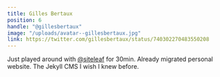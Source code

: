 ```yaml
---
title: Gilles Bertaux
position: 6
handle: "@gillesbertaux"
image: "/uploads/avatar--gillesbertaux.jpg"
link: https://twitter.com/gillesbertaux/status/740302270483550208
---
```


Just played around with [@siteleaf](https://twitter.com/siteleaf) for 30min. Already migrated personal website. The Jekyll CMS I wish I knew before.
